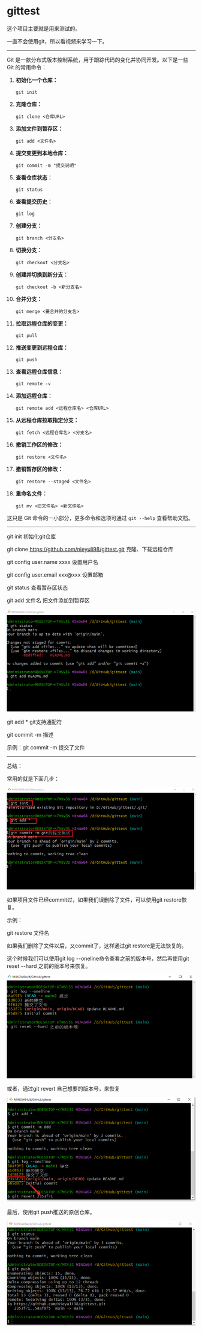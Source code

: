 # gittest

这个项目主要就是用来测试的。

一直不会使用git，所以看视频来学习一下。

-------

Git 是一款分布式版本控制系统，用于跟踪代码的变化并协同开发。以下是一些 Git 的常用命令：

1. **初始化一个仓库：**

   ```
   git init
   ```

2. **克隆仓库：**

   ```
   git clone <仓库URL>
   ```

3. **添加文件到暂存区：**

   ```
   git add <文件名>
   ```

4. **提交变更到本地仓库：**

   ```
   git commit -m "提交说明"
   ```

5. **查看仓库状态：**

   ```
   git status
   ```

6. **查看提交历史：**

   ```
   git log
   ```

7. **创建分支：**

   ```
   git branch <分支名>
   ```

8. **切换分支：**

   ```
   git checkout <分支名>
   ```

9. **创建并切换到新分支：**

   ```
   git checkout -b <新分支名>
   ```

10. **合并分支：**

    ```
    git merge <要合并的分支名>
    ```

11. **拉取远程仓库的变更：**

    ```
    git pull
    ```

12. **推送变更到远程仓库：**

    ```
    git push
    ```

13. **查看远程仓库信息：**

    ```
    git remote -v
    ```

14. **添加远程仓库：**

    ```
    git remote add <远程仓库名> <仓库URL>
    ```

15. **从远程仓库拉取指定分支：**

    ```
    git fetch <远程仓库名> <分支名>
    ```

16. **撤销工作区的修改：**

    ```
    git restore <文件名>
    ```

17. **撤销暂存区的修改：**

    ```
    git restore --staged <文件名>
    ```

18. **重命名文件：**

    ```
    git mv <旧文件名> <新文件名>
    ```

这只是 Git 命令的一小部分，更多命令和选项可通过 `git --help` 查看帮助文档。

---------------------------------



git init	初始化git仓库

git clone https://github.com/nieyuli98/gittest.git	克隆、下载远程仓库

git config user.name xxxx	设置用户名

git config user.email	xxx@xxx	设置邮箱  

git status	 查看暂存区状态

git add 文件名	把文件添加到暂存区

![image-20240214204848627](./README-img/image-20240214204848627.png)

git add *	git支持通配符

git commit -m 描述	

示例：git commit -m 提交了文件

--------

总结：

常用的就是下面几步：

![image-20240214210306390](./README-img/image-20240214210306390.png)

如果项目文件已经commit过，如果我们误删除了文件，可以使用git restore恢复。

示例：

git restore 文件名

如果我们删除了文件以后，又commit了，这样通过git restore是无法恢复的。

这个时候我们可以使用git log --oneline命令查看之前的版本号，然后再使用git reset --hard 之前的版本号来恢复。

![](./README-img/image-20240214211332041-1707917734603-1.png)



或者，通过git revert 自己想要的版本号，来恢复

![image-20240214211733002](./README-img/image-20240214211733002-1707917743350-3.png)

最后，使用git push推送的原创仓库。

![image-20240214212447736](./README-img/image-20240214212447736.png)



